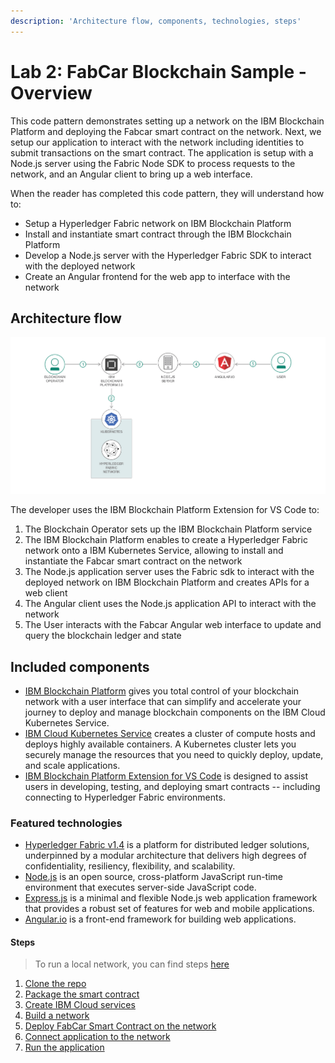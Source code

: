 ```yaml
---
description: 'Architecture flow, components, technologies, steps'
---
```


# Lab 2: FabCar Blockchain Sample - Overview

This code pattern demonstrates setting up a network on the IBM Blockchain Platform and deploying the Fabcar smart contract on the network. Next, we setup our application to interact with the network including identities to submit transactions on the smart contract. The application is setup with a Node.js server using the Fabric Node SDK to process requests to the network, and an Angular client to bring up a web interface.

When the reader has completed this code pattern, they will understand how to:

* Setup a Hyperledger Fabric network on IBM Blockchain Platform
* Install and instantiate smart contract through the IBM Blockchain Platform
* Develop a Node.js server with the Hyperledger Fabric SDK to interact with the deployed network
* Create an Angular frontend for the web app to interface with the network

## Architecture flow

![](../.gitbook/assets/image%20%2826%29.png)



The developer uses the IBM Blockchain Platform Extension for VS Code to:

1. The Blockchain Operator sets up the IBM Blockchain Platform service
2. The IBM Blockchain Platform enables to create a Hyperledger Fabric network onto a IBM Kubernetes Service, allowing to install and instantiate the Fabcar smart contract on the network
3. The Node.js application server uses the Fabric sdk to interact with the deployed network on IBM Blockchain Platform and creates APIs for a web client
4. The Angular client uses the Node.js application API to interact with the network
5. The User interacts with the Fabcar Angular web interface to update and query the blockchain ledger and state

## Included components

* [IBM Blockchain Platform](https://console.bluemix.net/docs/services/blockchain/howto/ibp-v2-deploy-iks.html#ibp-v2-deploy-iks) gives you total control of your blockchain network with a user interface that can simplify and accelerate your journey to deploy and manage blockchain components on the IBM Cloud Kubernetes Service.
* [IBM Cloud Kubernetes Service](https://www.ibm.com/cloud/container-service) creates a cluster of compute hosts and deploys highly available containers. A Kubernetes cluster lets you securely manage the resources that you need to quickly deploy, update, and scale applications.
* [IBM Blockchain Platform Extension for VS Code](https://marketplace.visualstudio.com/items?itemName=IBMBlockchain.ibm-blockchain-platform) is designed to assist users in developing, testing, and deploying smart contracts -- including connecting to Hyperledger Fabric environments.

### Featured technologies

* [Hyperledger Fabric v1.4](https://hyperledger-fabric.readthedocs.io/) is a platform for distributed ledger solutions, underpinned by a modular architecture that delivers high degrees of confidentiality, resiliency, flexibility, and scalability.
* [Node.js](https://nodejs.org/) is an open source, cross-platform JavaScript run-time environment that executes server-side JavaScript code.
* [Express.js](https://expressjs.com/) is a minimal and flexible Node.js web application framework that provides a robust set of features for web and mobile applications.
* [Angular.io](https://angular.io/) is a front-end framework for building web applications.

#### Steps

> To run a local network, you can find steps [here](https://github.com/IBM/fabcar-blockchain-sample/blob/master/docs/run-local.md)

1. [Clone the repo](https://github.com/IBM/fabcar-blockchain-sample/blob/master/README.md#1-clone-the-repo)
2. [Package the smart contract](https://github.com/IBM/fabcar-blockchain-sample/blob/master/README.md#2-package-the-smart-contract)
3. [Create IBM Cloud services](https://github.com/IBM/fabcar-blockchain-sample/blob/master/README.md#3-create-ibm-cloud-services)
4. [Build a network](https://github.com/IBM/fabcar-blockchain-sample/blob/master/README.md#4-build-a-network)
5. [Deploy FabCar Smart Contract on the network](https://github.com/IBM/fabcar-blockchain-sample/blob/master/README.md#5-deploy-fabcar-smart-contract-on-the-network)
6. [Connect application to the network](https://github.com/IBM/fabcar-blockchain-sample/blob/master/README.md#6-connect-application-to-the-network)
7. [Run the application](https://github.com/IBM/fabcar-blockchain-sample/blob/master/README.md#7-run-the-application)

